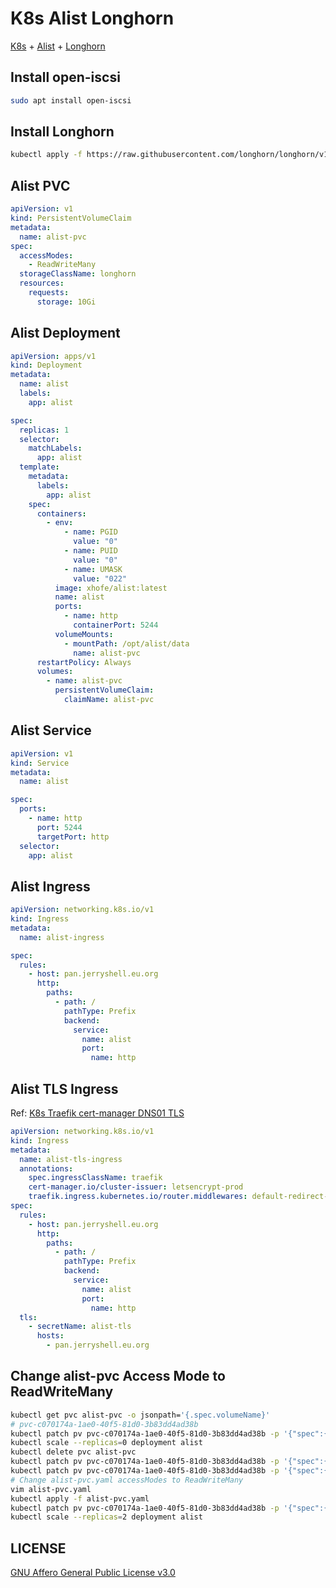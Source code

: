 # K8s Alist Longhorn

[K8s](https://kubernetes.io/) + [Alist](https://alist.nn.ci/) + [Longhorn](https://longhorn.io/)

## Install open-iscsi

```bash
sudo apt install open-iscsi
```

## Install Longhorn

```bash
kubectl apply -f https://raw.githubusercontent.com/longhorn/longhorn/v1.6.1/deploy/longhorn.yaml
```

## Alist PVC

```yaml
apiVersion: v1
kind: PersistentVolumeClaim
metadata:
  name: alist-pvc
spec:
  accessModes:
    - ReadWriteMany
  storageClassName: longhorn
  resources:
    requests:
      storage: 10Gi
```

## Alist Deployment

```yaml
apiVersion: apps/v1
kind: Deployment
metadata:
  name: alist
  labels:
    app: alist

spec:
  replicas: 1
  selector:
    matchLabels:
      app: alist
  template:
    metadata:
      labels:
        app: alist
    spec:
      containers:
        - env:
            - name: PGID
              value: "0"
            - name: PUID
              value: "0"
            - name: UMASK
              value: "022"
          image: xhofe/alist:latest
          name: alist
          ports:
            - name: http
              containerPort: 5244
          volumeMounts:
            - mountPath: /opt/alist/data
              name: alist-pvc
      restartPolicy: Always
      volumes:
        - name: alist-pvc
          persistentVolumeClaim:
            claimName: alist-pvc
```

## Alist Service

```yaml
apiVersion: v1
kind: Service
metadata:
  name: alist

spec:
  ports:
    - name: http
      port: 5244
      targetPort: http
  selector:
    app: alist
```

## Alist Ingress

```yaml
apiVersion: networking.k8s.io/v1
kind: Ingress
metadata:
  name: alist-ingress

spec:
  rules:
    - host: pan.jerryshell.eu.org
      http:
        paths:
          - path: /
            pathType: Prefix
            backend:
              service:
                name: alist
                port:
                  name: http
```

## Alist TLS Ingress

Ref: [K8s Traefik cert-manager DNS01 TLS](https://github.com/jerryshell/k8s-traefik-cert-manager-dns01-tls)

```yaml
apiVersion: networking.k8s.io/v1
kind: Ingress
metadata:
  name: alist-tls-ingress
  annotations:
    spec.ingressClassName: traefik
    cert-manager.io/cluster-issuer: letsencrypt-prod
    traefik.ingress.kubernetes.io/router.middlewares: default-redirect-https@kubernetescrd
spec:
  rules:
    - host: pan.jerryshell.eu.org
      http:
        paths:
          - path: /
            pathType: Prefix
            backend:
              service:
                name: alist
                port:
                  name: http
  tls:
    - secretName: alist-tls
      hosts:
        - pan.jerryshell.eu.org
```

## Change alist-pvc Access Mode to ReadWriteMany

```bash
kubectl get pvc alist-pvc -o jsonpath='{.spec.volumeName}'
# pvc-c070174a-1ae0-40f5-81d0-3b83dd4ad38b
kubectl patch pv pvc-c070174a-1ae0-40f5-81d0-3b83dd4ad38b -p '{"spec":{"persistentVolumeReclaimPolicy":"Retain"}}'
kubectl scale --replicas=0 deployment alist
kubectl delete pvc alist-pvc
kubectl patch pv pvc-c070174a-1ae0-40f5-81d0-3b83dd4ad38b -p '{"spec":{"claimRef":{"uid":""}}}'
kubectl patch pv pvc-c070174a-1ae0-40f5-81d0-3b83dd4ad38b -p '{"spec":{"accessModes":["ReadWriteMany"]}}'
# Change alist-pvc.yaml accessModes to ReadWriteMany
vim alist-pvc.yaml
kubectl apply -f alist-pvc.yaml
kubectl patch pv pvc-c070174a-1ae0-40f5-81d0-3b83dd4ad38b -p '{"spec":{"persistentVolumeReclaimPolicy":"Delete"}}'
kubectl scale --replicas=2 deployment alist
```

## LICENSE

[GNU Affero General Public License v3.0](https://choosealicense.com/licenses/agpl-3.0/)

